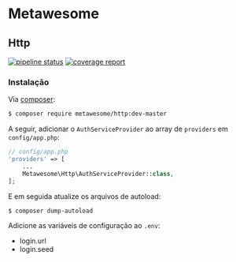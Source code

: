 # Metawesome
## Http

[![pipeline status](http://gitlab.meta.com.br/meta-awesome/http-auth/badges/master/pipeline.svg)](http://gitlab.meta.com.br/meta-awesome/http-auth/commits/master) [![coverage report](http://gitlab.meta.com.br/meta-awesome/http-auth/badges/master/coverage.svg)](http://gitlab.meta.com.br/meta-awesome/http-auth/commits/master)

### Instalação

Via [composer](http://getcomposer.org):

```bash
$ composer require metawesome/http:dev-master
```

A seguir, adicionar o `AuthServiceProvider` ao array de `providers` em `config/app.php`:

```php
// config/app.php
'providers' => [
    ...
    Metawesome\Http\AuthServiceProvider::class,
];
```

E em seguida atualize os arquivos de autoload:

```bash
$ composer dump-autoload
```

Adicione as variáveis de configuração ao `.env`:

* login.url
* login.seed